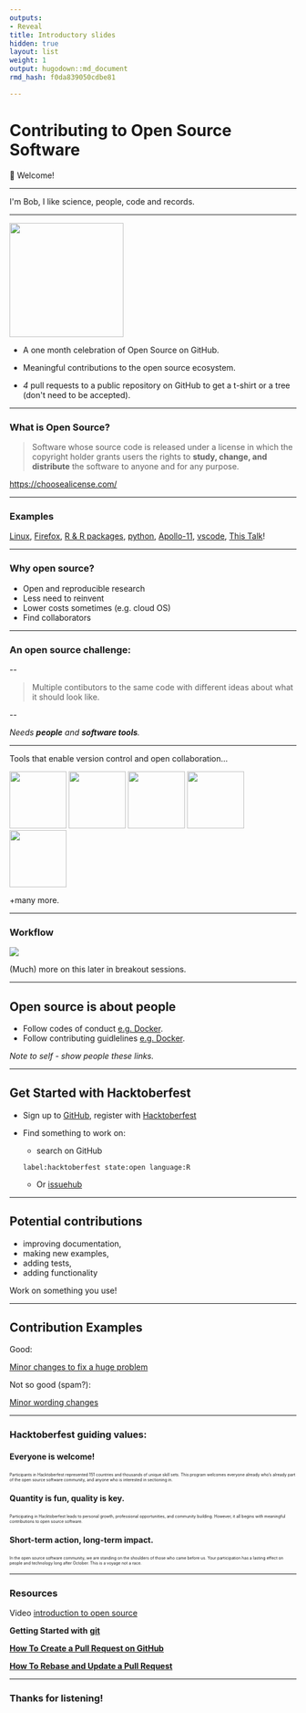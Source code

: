 ```yaml
---
outputs:
- Reveal
title: Introductory slides
hidden: true
layout: list
weight: 1
output: hugodown::md_document
rmd_hash: f0da839050cdbe81

---
```


Contributing to Open Source Software
====================================

:wave: Welcome!

------------------------------------------------------------------------

I'm Bob, I like science, people, code and records.

------------------------------------------------------------------------

<img src="/images/hackfest2020.PNG" height=200/>

- A one month celebration of Open Source on GitHub.

- Meaningful contributions to the open source ecosystem.

- *4* pull requests to a public repository on GitHub to get a t-shirt or a tree (don't need to be accepted).

---

### What is Open Source?

> Software whose source code is released under a license in which the copyright holder grants users the rights to **study, change, and distribute** the software to anyone and for any purpose.

https://choosealicense.com/

---

### Examples

[Linux](https://thelinuxfoundation.org), [Firefox](https://www.mozilla.org/en-GB/firefox/), [R & R packages](https://www.r-project.org/), [python](https://www.python.org/), [Apollo-11](https://github.com/chrislgarry/Apollo-11), [vscode](https://github.com/microsoft/vscode), [This Talk](https://github.com/RSE-Sheffield/hacktoberfest2020)!

---

### Why open source?

- Open and reproducible research
- Less need to reinvent
- Lower costs sometimes (e.g. cloud OS)
- Find collaborators

---

### An open source challenge:

--

> Multiple contibutors to the same code with different ideas about what it should look like.

--

*Needs **people** and **software tools**.*

---

Tools that enable version control and open collaboration...

<a href="https://git-scm.com/"><img src="https://git-scm.com/images/logo@2x.png" height=100></a>
<a href="https://github.com/"><img src="https://github.githubassets.com/images/modules/logos_page/GitHub-Mark.png" height=100></a>
<a href="https://www.gitkraken.com/"><img src="https://www.gitkraken.com/downloads/brand-assets/gitkraken-logo-dark-hz.png" height=100></a>
<a href="https://rstudio.com/"><img src="https://d33wubrfki0l68.cloudfront.net/62bcc8535a06077094ca3c29c383e37ad7334311/a263f/assets/img/logo.svg" height=100></a>
<a href="https://code.visualstudio.com/"><img src="https://code.visualstudio.com/opengraphimg/opengraph-blog.png" height=100></a> 

+many more.


---

### Workflow

![](https://cdn.crunchify.com/wp-content/uploads/2017/09/Github-WorkFlow-Tips-Crunchify-Tips.png)

(Much) more on this later in breakout sessions.

---

## Open source is about people

- Follow codes of conduct [e.g. Docker](https://github.com/docker/code-of-conduct/blob/master/code-of-conduct-EN.md).
- Follow contributing guidlelines [e.g. Docker](https://github.com/docker/compose/blob/master/CONTRIBUTING.md).

*Note to self - show people these links.*

---

## Get Started with Hacktoberfest

- Sign up to [GitHub](https://github.com), register with [Hacktoberfest](https://hacktoberfest.digitalocean.com/)

- Find something to work on:
    - search on GitHub
    ```
    label:hacktoberfest state:open language:R
    ```
    - Or [issuehub](http://issuehub.io/)
  
---

## Potential contributions

- improving documentation,
- making new examples,
- adding tests,
- adding functionality

Work on something you use!

---

## Contribution Examples

Good:

[Minor changes to fix a huge problem](https://github.com/SheffieldML/GPy/pull/842)

Not so good (spam?):

[Minor wording changes](https://github.com/SheffieldML/GPy/pull/868)

---

### Hacktoberfest guiding values:

#### Everyone is welcome! 

<p style="font-size:50%">Participants in Hacktoberfest represented 151 countries and thousands of unique skill sets. This program welcomes everyone already who’s already part of the open source software community, and anyone who is interested in sectioning in.</p>

#### Quantity is fun, quality is key.

<p style="font-size:50%">Participating in Hacktoberfest leads to personal growth, professional opportunities, and community building. However, it all begins with meaningful contributions to open source software.</p>

#### Short-term action, long-term impact. 

<p style="font-size:50%">In the open source software community, we are standing on the shoulders of those who came before us. Your participation has a lasting effect on people and technology long after October. This is a voyage not a race.</p>

---

### Resources

Video [introduction to open source](https://www.youtube.com/embed/Tyd0FO0tko8?rel=0)

**Getting Started with** [**git**](https://www.digitalocean.com/community/tutorials/how-to-contribute-to-open-source-getting-started-with-git)

[**How To Create a Pull Request on GitHub**](https://www.digitalocean.com/community/tutorials/how-to-create-a-pull-request-on-github)

[**How To Rebase and Update a Pull Request**](https://www.digitalocean.com/community/tutorials/how-to-rebase-and-update-a-pull-request)

---

### Thanks for listening!